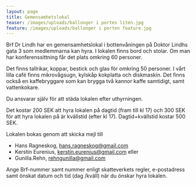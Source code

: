 ```yaml
---
layout: page
title: Gemensamhetslokal
teaser: /images/uploads/ballonger i porten liten.jpg
feature: /images/uploads/ballonger i porten feature.jpg
---
```

Brf Dr Lindh har en gemensamhetslokal i bottenvåningen på Doktor Lindhs gata 3 som medlemmarna kan hyra. I lokalen finns bord och stolar. Om man har konferenssittning får det plats omkring 60 personer.

Det finns tallrikar, koppar, bestick och glas för omkring 50 personer.
I vårt lilla café finns mikrovågsugn, kylskåp kokplatta och diskmaskin. Det finns också en kaffebryggare som kan brygga två kannor kaffe samtidigt, samt vattenkokare.

Du ansvarar själv för att städa lokalen efter uthyrningen.

Det kostar 200 SEK att hyra lokalen på dagtid (fram till kl 17) och 300 SEK för att hyra lokalen på är kvällstid (efter kl 17). Dagtid+kvällstid kostar 500 SEK.

Lokalen bokas genom att skicka mejl till

* Hans Ragneskog, hans.ragneskog@gmail.com
* Kerstin Eurenius, kerstin.eurenius@gmail.com eller
* Gunilla.Rehn, rehngunilla@gmail.com

Ange Brf-nummer samt nummer enligt skatteverkets regler, e-postadress samt önskat datum och tid (dag /kväll) när du önskar hyra lokalen.

